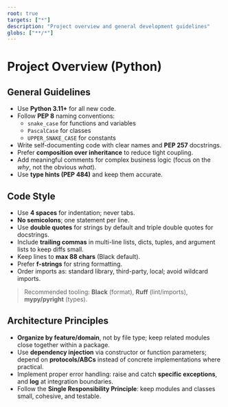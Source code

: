 ```yaml
---
root: true
targets: ["*"]
description: "Project overview and general development guidelines"
globs: ["**/*"]
---
```


# Project Overview (Python)

## General Guidelines

- Use **Python 3.11+** for all new code.
- Follow **PEP 8** naming conventions:
  - `snake_case` for functions and variables
  - `PascalCase` for classes
  - `UPPER_SNAKE_CASE` for constants
- Write self-documenting code with clear names and **PEP 257** docstrings.
- Prefer **composition over inheritance** to reduce tight coupling.
- Add meaningful comments for complex business logic (focus on the *why*, not the obvious *what*).
- Use **type hints (PEP 484)** and keep them accurate.

## Code Style

- Use **4 spaces** for indentation; never tabs.
- **No semicolons**; one statement per line.
- Use **double quotes** for strings by default and triple double quotes for docstrings.
- Include **trailing commas** in multi-line lists, dicts, tuples, and argument lists to keep diffs small.
- Keep lines to **max 88 chars** (Black default).
- Prefer **f-strings** for string formatting.
- Order imports as: standard library, third-party, local; avoid wildcard imports.

> Recommended tooling: **Black** (format), **Ruff** (lint/imports), **mypy/pyright** (types).

## Architecture Principles

- **Organize by feature/domain**, not by file type; keep related modules close together within a package.
- Use **dependency injection** via constructor or function parameters; depend on **protocols/ABCs** instead of concrete implementations where practical.
- Implement proper error handling: raise and catch **specific exceptions**, and **log** at integration boundaries.
- Follow the **Single Responsibility Principle**: keep modules and classes small, cohesive, and testable.
